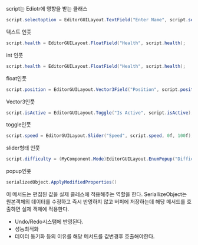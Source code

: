 script는 Ediotr에 영향을 받는 클래스

```C#
script.selectoption = EditorGUILayout.TextField("Enter Name", script.selectoption);
```
텍스트 인풋
```C#
script.health = EditorGUILayout.FloatField("Health", script.health);
```
int 인풋
```c#
script.health = EditorGUILayout.FloatField("Health", script.health);
```
float인풋
```C#
script.position = EditorGUILayout.Vector3Field("Position", script.position);
```
Vector3인풋
```C#
script.isActive = EditorGUILayout.Toggle("Is Active", script.isActive);
```
toggle인풋
```C#
script.speed = EditorGUILayout.Slider("Speed", script.speed, 0f, 100f);
```
slider형태 인풋
```C#
script.difficulty = (MyComponent.Mode)EditorGUILayout.EnumPopup("Difficulty", script.difficulty);
```
popup인풋

```C#
serializedObject.ApplyModifiedProperties()
```
이 메서드는 편집된 값을 실제 클레스에 적용해주는 역할을 한다.
SeriallizeObject는 원본객체의 데이터를 수정하고 즉시 반영하지 않고 버퍼에 저장하는데
해당 메서드를 호출하면 실제 객체에 적용한다.

- Undo/Redo시스탬에 반영된다.
- 성능최적화
- 데이터 동기화
등의 이유를 해당 메서드를 값변경후 호출해야한다.
